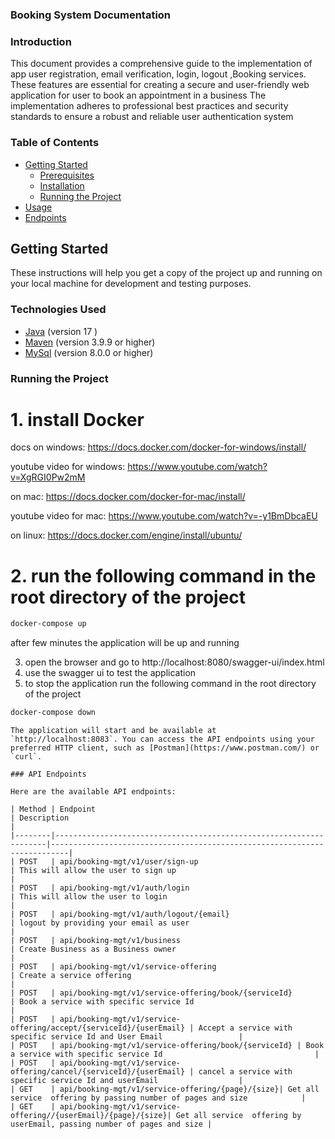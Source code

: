 ### Booking System Documentation

### Introduction

This document provides a comprehensive guide to the implementation
of app user registration, email verification, login, logout ,Booking services. These features are essential for creating
a
secure and user-friendly web application for user to book an appointment in a business
The implementation adheres to professional best practices and security
standards to ensure a robust and reliable user authentication system

### Table of Contents

- [Getting Started](#Get_started)
    - [Prerequisites](#prerequisites)
    - [Installation](#installation)
    - [Running the Project](#running-the-project)
- [Usage](#usage)
- [Endpoints](#endpoints)

## Getting Started

These instructions will help you get a copy of the project up and running on your local machine for development and
testing purposes.

### Technologies Used

- [Java](https://www.java.com/) (version 17 )
- [Maven](https://maven.apache.org/) (version 3.9.9 or higher)
- [MySql](https://www.mysql.com/) (version 8.0.0 or higher)


### Running the Project

# 1. install Docker

docs on windows: https://docs.docker.com/docker-for-windows/install/

youtube video for windows: https://www.youtube.com/watch?v=XgRGI0Pw2mM

on mac: https://docs.docker.com/docker-for-mac/install/

youtube video for mac: https://www.youtube.com/watch?v=-y1BmDbcaEU

on linux: https://docs.docker.com/engine/install/ubuntu/

# 2. run the following command in the root directory of the project

```bash
docker-compose up 
```

after few minutes the application will be up and running

3. open the browser and go to http://localhost:8080/swagger-ui/index.html
4. use the swagger ui to test the application
5. to stop the application run the following command in the root directory of the project

```bash
docker-compose down
```

```
The application will start and be available at `http://localhost:8083`. You can access the API endpoints using your preferred HTTP client, such as [Postman](https://www.postman.com/) or `curl`.

### API Endpoints

Here are the available API endpoints:

| Method | Endpoint                                                           | Description                                                              |
|--------|--------------------------------------------------------------------|--------------------------------------------------------------------------|
| POST   | api/booking-mgt/v1/user/sign-up                                    | This will allow the user to sign up                                      |
| POST   | api/booking-mgt/v1/auth/login                                      | This will allow the user to login                                        |
| POST   | api/booking-mgt/v1/auth/logout/{email}                             | logout by providing your email as user                                   |
| POST   | api/booking-mgt/v1/business                                        | Create Business as a Business owner                                      |
| POST   | api/booking-mgt/v1/service-offering                                | Create a service offering                                                |
| POST   | api/booking-mgt/v1/service-offering/book/{serviceId}               | Book a service with specific service Id                                  |
| POST   | api/booking-mgt/v1/service-offering/accept/{serviceId}/{userEmail} | Accept a service with specific service Id and User Email                 |
| POST   | api/booking-mgt/v1/service-offering/book/{serviceId} | Book a service with specific service Id                                  |
| POST   | api/booking-mgt/v1/service-offering/cancel/{serviceId}/{userEmail} | cancel a service with specific service Id and userEmail                  |
| GET    | api/booking-mgt/v1/service-offering/{page}/{size}| Get all service  offering by passing number of pages and size            |
| GET    | api/booking-mgt/v1/service-offering//{userEmail}/{page}/{size}| Get all service  offering by userEmail, passing number of pages and size |



